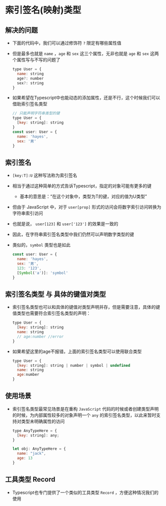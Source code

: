 # 索引签名(映射)类型

## 解决的问题

+ 下面的代码中，我们可以通过修饰符 `?` 限定有哪些属性值
+ 但是最多也就是 `name` ，`age` 和 `sex` 这三个属性，无非也就是 `age` 和 `sex` 这两个属性写与不写的问题了

  ```js
  type User = {
    name: string
    age?: number
    sex?: string
  }
  ```

+ 如果希望在Typescript中也能动态的添加属性，还是不行，这个时候我们可以借助索引签名类型

  ```js
  // 只能声明字符串类型的键
  type User = {
    [key: string]: string
  }
  const user: User = {
    name: 'hayes',
    sex: '男'
  }
  ```

## 索引签名

+ `[key:T]:U` 这种写法称为索引签名

+ 相当于通过这种简单的方式告诉Typescript，指定的对象可能有更多的键

  + 基本的意思是：“在这个对象中，类型为T的键，对应的值为U类型”

+ 但由于 JavaScript 中，对于 `user[prop]` 形式的访问会将数字索引访问转换为字符串索引访问
+ 也就是说， `user[123]` 和 `user['123']` 的效果是一致的
+ 因此，在字符串索引签名类型中我们仍然可以声明数字类型的键
+ 类似的，`symbol` 类型也是如此

  ```js
  const user: User = {
    name: 'hayes',
    sex: '男',
    123: '123',
    [Symbol('a')]: 'symbol'
  }
  ```

## 索引签名类型 与 具体的键值对类型

+ 索引签名类型也可以和具体的键值对类型声明并存，但是需要注意，具体的键值类型也需要符合索引签名类型的声明：

  ```js
  type User = {
    [key: string]: string
    name: string
    // age:number //error
  }
  ```

+ 如果希望这里的age不报错，上面的索引签名类型可以使用联合类型

  ```js
  type User = {
    [key: string]: string | number | symbol | undefined
    name: string
    age:number
  }
  ```

## 使用场景

+ 索引签名类型最常见场景是在重构 `JavaScript` 代码的时候或者创建类型声明的时候，为内部属性较多的对象声明一个 `any` 的索引签名类型，以此来暂时支持对类型未明确属性的访问

  ```js
  type AnyTypeHere = {
    [key: string]: any;
  }

  let obj: AnyTypeHere = {
    name: "jack",
    age: 13
  }
  ```

## 工具类型 Record

+ Typescript也专门提供了一个类似的工具类型 `Record` ，方便这种情况我们的使用
